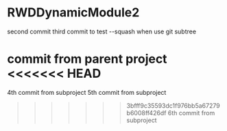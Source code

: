 # RWDDynamicModule2
second commit
third commit to test --squash when use git subtree

commit from parent project
<<<<<<< HEAD
=======
4th commit from subproject
5th commit from subproject
>>>>>>> 3bfff9c35593dc1f976bb5a67279b6008ff426df
6th commit from subproject
